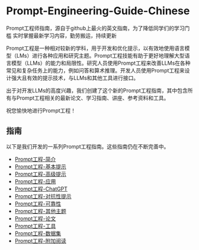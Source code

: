 # Prompt-Engineering-Guide-Chinese
Prompt工程师指南，源自于github上最火的英文指南，为了降低同学们的学习门槛
实时掌握最新学习内容，勤劳搬运，持续更新

Prompt工程是一种相对较新的学科，用于开发和优化提示，以有效地使用语言模型（LMs）进行各种应用和研究主题。Prompt工程技能有助于更好地理解大型语言模型（LLMs）的能力和局限性。研究人员使用Prompt工程来改善LLMs在各种常见和复杂任务上的能力，例如问答和算术推理。开发人员使用Prompt工程来设计强大且有效的提示技术，与LLMs和其他工具进行接口。

出于对开发LLMs的高度兴趣，我们创建了这个新的Prompt工程指南，其中包含所有与Prompt工程相关的最新论文、学习指南、讲座、参考资料和工具。

祝您愉快地进行Prompt工程！

## 

## 指南
以下是我们开发的一系列Prompt工程指南。这些指南仍在不断完善中。

- [Prompt工程-简介](/guides/prompts-intro.md)
- [Prompt工程-基本提示](/guides/prompts-basic-usage.md)
- [Prompt工程-高级提示](/guides/prompts-advanced-usage.md)
- [Prompt工程-应用](/guides/prompts-applications.md)
- [Prompt工程-ChatGPT](/guides/prompts-chatgpt.md)
- [Prompt工程-对抗性提示](/guides/prompts-adversarial.md)
- [Prompt工程-可靠性](/guides/prompts-reliability.md)
- [Prompt工程-其他主题](/guides/prompts-miscellaneous.md)
- [Prompt工程-论文](/pages/papers.mdx)
- [Prompt工程-工具](/pages/tools.mdx)
- [Prompt工程-数据集](/pages/datasets.mdx)
- [Prompt工程-附加阅读](/pages/readings.mdx)